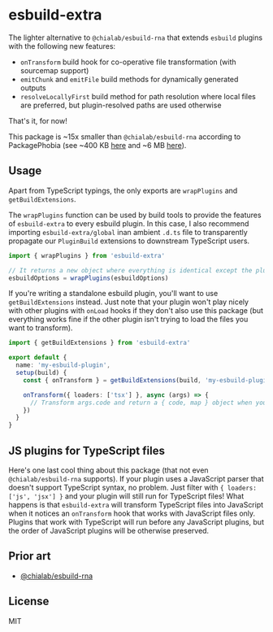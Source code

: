 # esbuild-extra

The lighter alternative to `@chialab/esbuild-rna` that extends `esbuild` plugins with the following new features:

- `onTransform` build hook for co-operative file transformation (with sourcemap support)
- `emitChunk` and `emitFile` build methods for dynamically generated outputs
- `resolveLocallyFirst` build method for path resolution where local files are preferred, but plugin-resolved paths are used otherwise

That's it, for now!

This package is ~15x smaller than `@chialab/esbuild-rna` according to PackagePhobia (see ~400 KB [here](https://packagephobia.com/result?p=esbuild-extra) and ~6 MB [here](https://packagephobia.com/result?p=%40chialab%2Fesbuild-rna)).

## Usage

Apart from TypeScript typings, the only exports are `wrapPlugins` and `getBuildExtensions`.

The `wrapPlugins` function can be used by build tools to provide the features of `esbuild-extra` to every esbuild plugin. In this case, I also recommend importing `esbuild-extra/global` inan ambient `.d.ts` file to transparently propagate our `PluginBuild` extensions to downstream TypeScript users.

```ts
import { wrapPlugins } from 'esbuild-extra'

// It returns a new object where everything is identical except the plugins are wrapped!
esbuildOptions = wrapPlugins(esbuildOptions)
```

If you're writing a standalone esbuild plugin, you'll want to use `getBuildExtensions` instead. Just note that your plugin won't play nicely with other plugins with `onLoad` hooks if they don't also use this package (but everything works fine if the other plugin isn't trying to load the files you want to transform).

```ts
import { getBuildExtensions } from 'esbuild-extra'

export default {
  name: 'my-esbuild-plugin',
  setup(build) {
    const { onTransform } = getBuildExtensions(build, 'my-esbuild-plugin')

    onTransform({ loaders: ['tsx'] }, async (args) => {
      // Transform args.code and return a { code, map } object when you're ready!
    })
  }
}
```

## JS plugins for TypeScript files

Here's one last cool thing about this package (that not even `@chialab/esbuild-rna` supports). If your plugin uses a JavaScript parser that doesn't support TypeScript syntax, no problem. Just filter with `{ loaders: ['js', 'jsx'] }` and your plugin will still run for TypeScript files! What happens is that `esbuild-extra` will transform TypeScript files into JavaScript when it notices an `onTransform` hook that works with JavaScript files only. Plugins that work with TypeScript will run before any JavaScript plugins, but the order of JavaScript plugins will be otherwise preserved.

## Prior art

- [@chialab/esbuild-rna](https://github.com/chialab/rna/tree/main/packages/esbuild-rna)

## License

MIT
